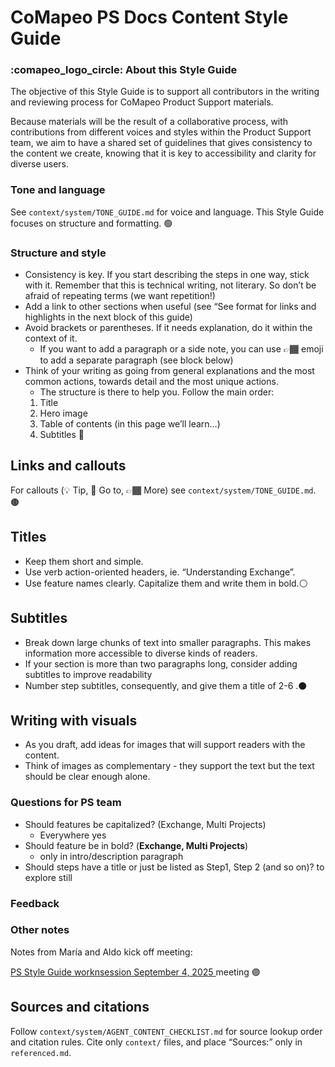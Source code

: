 # CoMapeo PS Docs Content Style Guide

### :comapeo_logo_circle: About this Style Guide

The objective of this Style Guide is to support all contributors in the writing and reviewing process for CoMapeo Product Support materials.

Because materials will be the result of a collaborative process, with contributions from different voices and styles within the Product Support team, we aim to have a shared set of guidelines that gives consistency to the content we create, knowing that it is key to accessibility and clarity for diverse users.

### Tone and language
See `context/system/TONE_GUIDE.md` for voice and language. This Style Guide focuses on structure and formatting.
🟢

### Structure and style

- Consistency is key. If you start describing the steps in one way, stick with it. Remember that this is technical writing, not literary. So don’t be afraid of repeating terms (we want repetition!)
- Add a link to other sections when useful (see “See format for links and highlights in the next block of this guide)
- Avoid brackets or parentheses. If it needs explanation, do it within the context of it.
    - If you want to add a paragraph or a side note, you can use 👉🏾 emoji to add a separate paragraph (see block below)
- Think of your writing as going from general explanations and the most common actions, towards detail and the most unique actions.
    - The structure is there to help you. Follow the main order:
    1. Title
    2. Hero image
    3. Table of contents (in this page we’ll learn…)
    4. Subtitles
🔵

## Links and callouts
For callouts (💡 Tip, 🔗 Go to, 👉🏾 More) see `context/system/TONE_GUIDE.md`.
🟤

## Titles

- Keep them short and simple.
- Use verb action-oriented headers, ie. “Understanding Exchange”.
- Use feature names clearly. Capitalize them and write them in bold.⚪

## Subtitles

- Break down large chunks of text into smaller paragraphs. This makes information more accessible to diverse kinds of readers.
- If your section is more than two paragraphs long, consider adding subtitles to improve readability
- Number step subtitles, consequently, and give them a title of 2-6 .⚫

## Writing with visuals

- As you draft, add ideas for images that will support readers with the content.
- Think of images as complementary -  they support the text but the text should be clear enough alone.
### Questions for PS team

- Should features be capitalized? (Exchange, Multi Projects)
    - Everywhere yes
- Should feature be in bold? (**Exchange, Multi Projects**)
    - only in intro/description paragraph
- Should steps have a title or just be listed as Step1, Step 2 (and so on)?  to explore still

### Feedback

### Other notes

Notes from María and Aldo kick off meeting:

[PS Style Guide worknsession September 4, 2025 ](https://www.notion.so/PS-Style-Guide-worknsession-2641b08162d5803b8157fe3c859cd3f2?pvs=21) meeting
🟣

## Sources and citations
Follow `context/system/AGENT_CONTENT_CHECKLIST.md` for source lookup order and citation rules. Cite only `context/` files, and place “Sources:” only in `referenced.md`.

